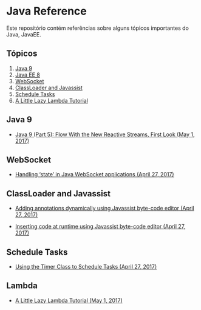 # Java Reference

Este repositório contém referências sobre alguns tópicos importantes do Java, JavaEE.

## Tópicos

1. [Java 9](#java9)
2. [Java EE 8](#javaee8)
3. [WebSocket](#wsocket)
4. [ClassLoader and Javassist](#classLoader)
5. [Schedule Tasks](#stask)
6. [A Little Lazy Lambda Tutorial](#lambda)

<h2 id="java9">Java 9</h2>

* [Java 9 (Part 5): Flow With the New Reactive Streams, First Look (May 1, 2017)](https://dzone.com/articles/java-9-tutorial-flow-with-the-new-reactive-streams)

<h2 id="wsocket">WebSocket</h2>

* [Handling ‘state’ in Java WebSocket applications (April 27, 2017)](https://abhirockzz.wordpress.com/2017/04/27/handling-state-in-java-websocket-applications/)

<h2 id="classLoader">ClassLoader and Javassist</h2>

* [Adding annotations dynamically using Javassist byte-code editor (April 27, 2017)](https://prismoskills.appspot.com/lessons/Super_Java/Dynamically_adding_annotations.jsp)

* [Inserting code at runtime using Javassist byte-code editor (April 27, 2017)](https://prismoskills.appspot.com/lessons/Super_Java/Insert_code_at_runtime.jsp)

<h2 id="stask">Schedule Tasks</h2>

* [Using the Timer Class to Schedule Tasks (April 27, 2017)](https://dzone.com/articles/using-timer-class-to-schedule-tasks)

<h2 id="stask">Lambda</h2>

* [A Little Lazy Lambda Tutorial (May 1, 2017)](https://dzone.com/articles/a-little-lazy-lambda-tutorial)
